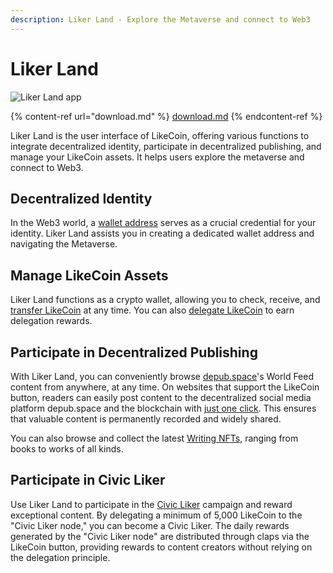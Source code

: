 ```yaml
---
description: Liker Land - Explore the Metaverse and connect to Web3
---
```


# Liker Land

![Liker Land app](../../.gitbook/assets/likecoin\_ad72\_appstore4\_fullpic\_en.png)

{% content-ref url="download.md" %}
[download.md](download.md)
{% endcontent-ref %}

Liker Land is the user interface of LikeCoin, offering various functions to integrate decentralized identity, participate in decentralized publishing, and manage your LikeCoin assets. It helps users explore the metaverse and connect to Web3.

## Decentralized Identity

In the Web3 world, a [wallet address](../../general-guides/wallet/wallet-address.md) serves as a crucial credential for your identity. Liker Land assists you in creating a dedicated wallet address and navigating the Metaverse.

## Manage LikeCoin Assets

Liker Land functions as a crypto wallet, allowing you to check, receive, and [transfer LikeCoin](../../general-guides/wallet/like-pay.md) at any time. You can also [delegate LikeCoin](../../general-guides/stake/delegation-of-likecoin.md) to earn delegation rewards.

## Participate in Decentralized Publishing

With Liker Land, you can conveniently browse [depub.space](https://docs.like.co/user-guide/depub.space)'s World Feed content from anywhere, at any time. On websites that support the LikeCoin button, readers can easily post content to the decentralized social media platform depub.space and the blockchain with [just one click](https://docs.like.co/user-guide/liker-land/superlike). This ensures that valuable content is permanently recorded and widely shared.

You can also browse and collect the latest [Writing NFTs](../../general-guides/writing-nft/), ranging from books to works of all kinds.

## Participate in Civic Liker

Use Liker Land to participate in the [Civic Liker](../civic-liker/) campaign and reward exceptional content. By delegating a minimum of 5,000 LikeCoin to the "Civic Liker node," you can become a Civic Liker. The daily rewards generated by the "Civic Liker node" are distributed through claps via the LikeCoin button, providing rewards to content creators without relying on the delegation principle.
